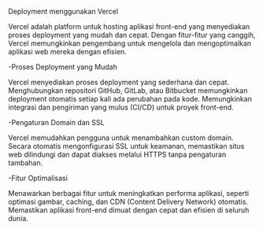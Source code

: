 Deployment menggunakan Vercel

Vercel adalah platform untuk hosting aplikasi front-end yang menyediakan proses deployment yang mudah dan cepat. Dengan fitur-fitur yang canggih, Vercel memungkinkan pengembang untuk mengelola dan mengoptimalkan aplikasi web mereka dengan efisien.


-Proses Deployment yang Mudah

Vercel menyediakan proses deployment yang sederhana dan cepat.
Menghubungkan repositori GitHub, GitLab, atau Bitbucket memungkinkan deployment otomatis setiap kali ada perubahan pada kode.
Memungkinkan integrasi dan pengiriman yang mulus (CI/CD) untuk proyek front-end.

-Pengaturan Domain dan SSL

Vercel memudahkan pengguna untuk menambahkan custom domain.
Secara otomatis mengonfigurasi SSL untuk keamanan, memastikan situs web dilindungi dan dapat diakses melalui HTTPS tanpa pengaturan tambahan.

-Fitur Optimalisasi

Menawarkan berbagai fitur untuk meningkatkan performa aplikasi, seperti optimasi gambar, caching, dan CDN (Content Delivery Network) otomatis.
Memastikan aplikasi front-end dimuat dengan cepat dan efisien di seluruh dunia.